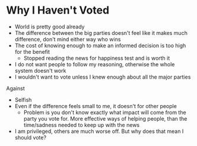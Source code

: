 # Why I Haven't Voted

- World is pretty good already
- The difference between the big parties doesn't feel like it makes much difference, don't mind either way who wins
- The cost of knowing enough to make an informed decision is too high for the benefit
  - Stopped reading the news for happiness test and is worth it
- I do not want people to follow my reasoning, otherwise the whole system doesn't work
- I wouldn't want to vote unless I knew enough about all the major parties

Against

- Selfish
- Even if the difference feels small to me, it doesn't for other people
  - Problem is you don't know exactly what impact will come from the party you vote for. More effective ways of helping people, than the time/sadness needed to keep up with the news
- I am privileged, others are much worse off. But why does that mean I should vote?